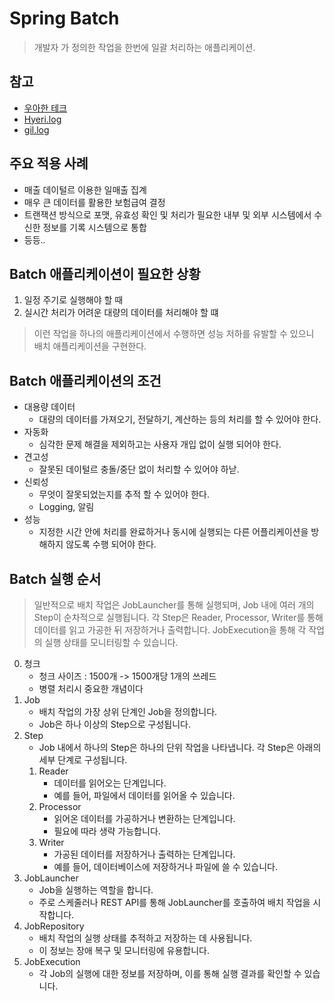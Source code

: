 # Spring Batch
> 개발자 가 정의한 작업을 한번에 일괄 처리하는 애플리케이션.<br>

## 참고

* [우아한 테크](https://www.youtube.com/watch?v=1xJU8HfBREY) 
* [Hyeri.log](https://velog.io/@hiy7030/Spring-Spring-batch-Scheduler)
* [gil.log](https://velog.io/@gillog/Batch-Application-%EC%83%9D%EC%84%B1%ED%95%98%EA%B8%B0)

## 주요 적용 사례
* 매출 데이털르 이용한 일매출 집계
* 매우 큰 데이터를 활용한 보험급여 결정
* 트랜잭션 방식으로 포맷, 유효성 확인 및 처리가 필요한 내부 및 외부 시스템에서 수신한 정보를 기록 시스템으로 통합
* 등등..

## Batch 애플리케이션이 필요한 상황
1. 일정 주기로 실행해야 할 때
2. 실시간 처리가 어려운 대량의 데이터를 처리해야 할 떄

> 이런 작업을 하나의 애플리케이션에서 수행하면 성능 저하를 유발할 수 있으니 배치 애플리케이션을 구현한다.

## Batch 애플리케이션의 조건
* 대용량 데이터 
  * 대량의 데이터를 가져오기, 전달하기, 계산하는 등의 처리를 할 수 있어야 한다.
* 자동화
  * 심각한 문제 해결을 제외하고는 사용자 개입 없이 실행 되어야 한다.
* 견고성 
  * 잘못된 데이털르 충돌/중단 없이 처리할 수 있어야 하낟.
* 신뢰성
  * 무엇이 잘못되었는지를 추적 할 수 있어야 한다.
  * Logging, 알림
* 성능
  * 지정한 시간 안에 처리를 완료하거나 동시에 실행되는 다른 어플리케이션을 방해하지 않도록 수행 되어야 한다.
  
## Batch 실행 순서

> 일반적으로 배치 작업은 JobLauncher를 통해 실행되며, Job 내에 여러 개의 Step이 순차적으로 실행됩니다. 
> 각 Step은 Reader, Processor, Writer를 통해 데이터를 읽고 가공한 뒤 저장하거나 출력합니다. 
> JobExecution을 통해 각 작업의 실행 상태를 모니터링할 수 있습니다.

0. 청크
   * 청크 사이즈 : 1500개 -> 1500개당 1개의 쓰레드
   * 병렬 처리시 중요한 개념이다
1. Job
   * 배치 작업의 가장 상위 단계인 Job을 정의합니다. 
   * Job은 하나 이상의 Step으로 구성됩니다.
2. Step
   * Job 내에서 하나의 Step은 하나의 단위 작업을 나타냅니다. 각 Step은 아래의 세부 단계로 구성됩니다.
   1. Reader
      * 데이터를 읽어오는 단계입니다. 
      * 예를 들어, 파일에서 데이터를 읽어올 수 있습니다. 
   1. Processor
      * 읽어온 데이터를 가공하거나 변환하는 단계입니다.
      * 필요에 따라 생략 가능합니다. 
   1. Writer
      * 가공된 데이터를 저장하거나 출력하는 단계입니다.
      * 예를 들어, 데이터베이스에 저장하거나 파일에 쓸 수 있습니다.
3. JobLauncher
   * Job을 실행하는 역할을 합니다. 
   * 주로 스케줄러나 REST API를 통해 JobLauncher를 호출하여 배치 작업을 시작합니다.
4. JobRepository
   * 배치 작업의 실행 상태를 추적하고 저장하는 데 사용됩니다. 
   * 이 정보는 장애 복구 및 모니터링에 유용합니다.
5. JobExecution
   * 각 Job의 실행에 대한 정보를 저장하며, 이를 통해 실행 결과를 확인할 수 있습니다.
